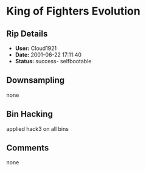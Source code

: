 # King of Fighters Evolution

## Rip Details

- **User:** Cloud1921
- **Date:** 2001-06-22 17:11:40
- **Status:** success- selfbootable

## Downsampling

none

## Bin Hacking

applied hack3 on all bins

## Comments

none

